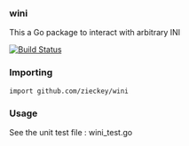 ### wini

This a Go package to interact with arbitrary INI

[![Build Status](https://secure.travis-ci.org/zieckey/wini.png)](http://travis-ci.org/zieckey/wini)

### Importing

    import github.com/zieckey/wini

### Usage

See the unit test file : wini_test.go